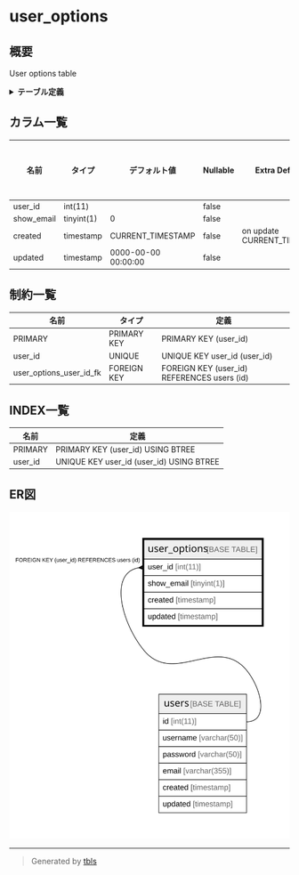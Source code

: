 # user_options

## 概要

User options table

<details>
<summary><strong>テーブル定義</strong></summary>

```sql
CREATE TABLE `user_options` (
  `user_id` int(11) NOT NULL,
  `show_email` tinyint(1) NOT NULL DEFAULT '0',
  `created` timestamp NOT NULL DEFAULT CURRENT_TIMESTAMP ON UPDATE CURRENT_TIMESTAMP,
  `updated` timestamp NOT NULL DEFAULT '0000-00-00 00:00:00',
  PRIMARY KEY (`user_id`),
  UNIQUE KEY `user_id` (`user_id`),
  CONSTRAINT `user_options_user_id_fk` FOREIGN KEY (`user_id`) REFERENCES `users` (`id`) ON DELETE CASCADE ON UPDATE NO ACTION
) ENGINE=InnoDB DEFAULT CHARSET=latin1 COMMENT='User options table'
```

</details>

## カラム一覧

| 名前         | タイプ        | デフォルト値              | Nullable | Extra Definition            | 子テーブル      | 親テーブル             | コメント     |
| ---------- | ---------- | ------------------- | -------- | --------------------------- | ---------- | ----------------- | -------- |
| user_id    | int(11)    |                     | false    |                             |            | [users](users.md) |          |
| show_email | tinyint(1) | 0                   | false    |                             |            |                   |          |
| created    | timestamp  | CURRENT_TIMESTAMP   | false    | on update CURRENT_TIMESTAMP |            |                   |          |
| updated    | timestamp  | 0000-00-00 00:00:00 | false    |                             |            |                   |          |

## 制約一覧

| 名前                      | タイプ         | 定義                                          |
| ----------------------- | ----------- | ------------------------------------------- |
| PRIMARY                 | PRIMARY KEY | PRIMARY KEY (user_id)                       |
| user_id                 | UNIQUE      | UNIQUE KEY user_id (user_id)                |
| user_options_user_id_fk | FOREIGN KEY | FOREIGN KEY (user_id) REFERENCES users (id) |

## INDEX一覧

| 名前      | 定義                                       |
| ------- | ---------------------------------------- |
| PRIMARY | PRIMARY KEY (user_id) USING BTREE        |
| user_id | UNIQUE KEY user_id (user_id) USING BTREE |

## ER図

![er](user_options.svg)

---

> Generated by [tbls](https://github.com/k1LoW/tbls)
